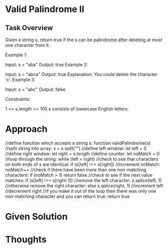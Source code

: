 # Valid Palindrome II

## Task Overview

Given a string s, return true if the s can be palindrome after deleting at most one character from it.

Example 1:

Input: s = "aba"
Output: true
Example 2:

Input: s = "abca"
Output: true
Explanation: You could delete the character 'c'.
Example 3:

Input: s = "abc"
Output: false
 

Constraints:

1 <= s.length <= 105
s consists of lowercase English letters.

# Approach

//define function which accepts a string s: function validPalindrome(s)
    //split string into array: s = s.split("")
    //define left window: let left = 0
    //define right window: let right = s.length
    //define counter: let noMatch = 0
    //loop through the string: while (left < right)
        //check to see that characters on both ends of s are identical: if (s[left] !== s[right])
            //increment noMatch: noMatch++
            //check if there have been more than one non-matching characters: if (noMatch > 1) return false
            //check to see if the next value matches: if (s[left] !== s[right-1])
                //remove the left character: s.splice(left, 1)
            //otherwise remove the right character: else s.splice(right, 1)
        //increment left
        //decrement right
    //if you make it out of the loop then there was only one non-matching character and you can return true: return true 

# Given Solution

# Thoughts